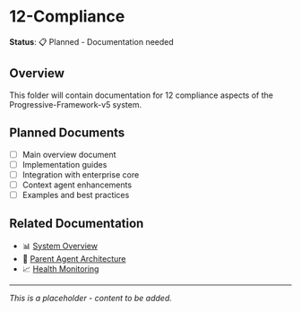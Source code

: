 ﻿# 12-Compliance

**Status**: 📋 Planned - Documentation needed

## Overview
This folder will contain documentation for 12 compliance aspects of the Progressive-Framework-v5 system.

## Planned Documents
- [ ] Main overview document
- [ ] Implementation guides  
- [ ] Integration with enterprise core
- [ ] Context agent enhancements
- [ ] Examples and best practices

## Related Documentation
- 📊 [System Overview](../01-Core-System/System-Overview.md)
- 🤖 [Parent Agent Architecture](../01-Core-System/Parent-Agent-Architecture.md)
- 📈 [Health Monitoring](../01-Core-System/Health-Monitoring.md)

---
*This is a placeholder - content to be added.*
